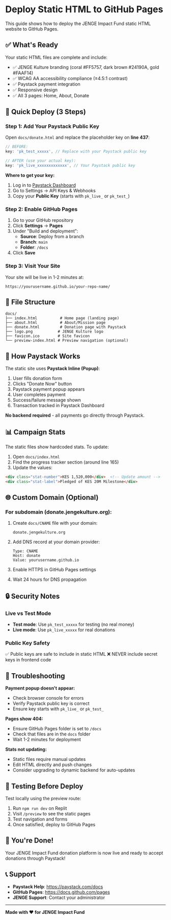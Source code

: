 # Deploy Static HTML to GitHub Pages

This guide shows how to deploy the JENGE Impact Fund static HTML website to GitHub Pages.

## ✅ What's Ready

Your static HTML files are complete and include:
- ✅ JENGE Kulture branding (coral #FF5757, dark brown #24190A, gold #FAAF14)
- ✅ WCAG AA accessibility compliance (≥4.5:1 contrast)
- ✅ Paystack payment integration
- ✅ Responsive design
- ✅ All 3 pages: Home, About, Donate

## 🚀 Quick Deploy (3 Steps)

### Step 1: Add Your Paystack Public Key

Open `docs/donate.html` and replace the placeholder key on **line 437**:

```javascript
// BEFORE:
key: 'pk_test_xxxxx', // Replace with your Paystack public key

// AFTER (use your actual key):
key: 'pk_live_xxxxxxxxxxxxx', // Your Paystack public key
```

**Where to get your key:**
1. Log in to [Paystack Dashboard](https://dashboard.paystack.com)
2. Go to Settings → API Keys & Webhooks
3. Copy your **Public Key** (starts with `pk_live_` or `pk_test_`)

### Step 2: Enable GitHub Pages

1. Go to your GitHub repository
2. Click **Settings** → **Pages**
3. Under "Build and deployment":
   - **Source**: Deploy from a branch
   - **Branch**: `main`
   - **Folder**: `/docs`
4. Click **Save**

### Step 3: Visit Your Site

Your site will be live in 1-2 minutes at:
```
https://yourusername.github.io/your-repo-name/
```

## 📁 File Structure

```
docs/
├── index.html          # Home page (landing page)
├── about.html          # About/Mission page
├── donate.html         # Donation page with Paystack
├── logo.png           # JENGE Kulture logo
├── favicon.ico        # Site favicon
└── preview-index.html # Preview navigation (optional)
```

## 🔧 How Paystack Works

The static site uses **Paystack Inline (Popup)**:

1. User fills donation form
2. Clicks "Donate Now" button
3. Paystack payment popup appears
4. User completes payment
5. Success/failure message shown
6. Transaction tracked in Paystack Dashboard

**No backend required** - all payments go directly through Paystack.

## 📊 Campaign Stats

The static files show hardcoded stats. To update:

1. Open `docs/index.html`
2. Find the progress tracker section (around line 165)
3. Update the values:

```html
<div class="stat-number">KES 1,520,000</div>  <!-- Update amount -->
<div class="stat-label">Pledged of KES 20M Milestone</div>
```

## 🌐 Custom Domain (Optional)

### For subdomain (donate.jengekulture.org):

1. Create `docs/CNAME` file with your domain:
   ```
   donate.jengekulture.org
   ```

2. Add DNS record at your domain provider:
   ```
   Type: CNAME
   Host: donate
   Value: yourusername.github.io
   ```

3. Enable HTTPS in GitHub Pages settings
4. Wait 24 hours for DNS propagation

## 🔒 Security Notes

### Live vs Test Mode

- **Test mode**: Use `pk_test_xxxxx` for testing (no real money)
- **Live mode**: Use `pk_live_xxxxx` for real donations

### Public Key Safety

✅ Public keys are safe to include in static HTML
❌ NEVER include secret keys in frontend code

## 🐛 Troubleshooting

**Payment popup doesn't appear:**
- Check browser console for errors
- Verify Paystack public key is correct
- Ensure key starts with `pk_live_` or `pk_test_`

**Pages show 404:**
- Ensure GitHub Pages folder is set to `/docs`
- Check that files are in the `docs` folder
- Wait 1-2 minutes for deployment

**Stats not updating:**
- Static files require manual updates
- Edit HTML directly and push changes
- Consider upgrading to dynamic backend for auto-updates

## 📱 Testing Before Deploy

Test locally using the preview route:
1. Run `npm run dev` on Replit
2. Visit `/preview` to see the static pages
3. Test navigation and forms
4. Once satisfied, deploy to GitHub Pages

## 🎉 You're Done!

Your JENGE Impact Fund donation platform is now live and ready to accept donations through Paystack!

## 📞 Support

- **Paystack Help**: https://paystack.com/docs
- **GitHub Pages**: https://docs.github.com/pages
- **JENGE Support**: Contact your administrator

---

**Made with ❤️ for JENGE Impact Fund**

